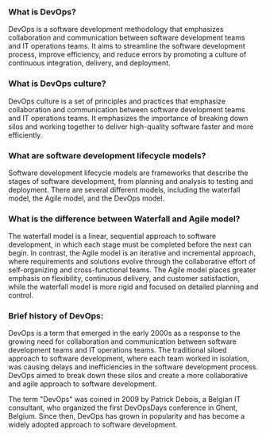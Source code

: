 ### What is DevOps?
DevOps is a software development methodology that emphasizes collaboration and communication between software development teams and IT operations teams. It aims to streamline the software development process, improve efficiency, and reduce errors by promoting a culture of continuous integration, delivery, and deployment.

### What is DevOps culture?
DevOps culture is a set of principles and practices that emphasize collaboration and communication between software development teams and IT operations teams. It emphasizes the importance of breaking down silos and working together to deliver high-quality software faster and more efficiently.

### What are software development lifecycle models?
Software development lifecycle models are frameworks that describe the stages of software development, from planning and analysis to testing and deployment. There are several different models, including the waterfall model, the Agile model, and the DevOps model.

### What is the difference between Waterfall and Agile model?
The waterfall model is a linear, sequential approach to software development, in which each stage must be completed before the next can begin. In contrast, the Agile model is an iterative and incremental approach, where requirements and solutions evolve through the collaborative effort of self-organizing and cross-functional teams. The Agile model places greater emphasis on flexibility, continuous delivery, and customer satisfaction, while the waterfall model is more rigid and focused on detailed planning and control.

### Brief history of DevOps:
DevOps is a term that emerged in the early 2000s as a response to the growing need for collaboration and communication between software development teams and IT operations teams. The traditional siloed approach to software development, where each team worked in isolation, was causing delays and inefficiencies in the software development process. DevOps aimed to break down these silos and create a more collaborative and agile approach to software development.

The term "DevOps" was coined in 2009 by Patrick Debois, a Belgian IT consultant, who organized the first DevOpsDays conference in Ghent, Belgium. Since then, DevOps has grown in popularity and has become a widely adopted approach to software development.
